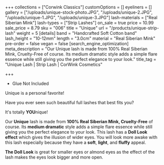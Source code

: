 +++
collections = ["Corwink Classics"]
customOptions = []
eyeliners = []
gallery = ["/uploads/unique-stock-photo.JPG", "/uploads/unique-2.JPG", "/uploads/unique-1.JPG", "/uploads/unique-3.JPG"]
lash-materials = ["Real Siberian Mink"]
lash-types = ["Strip Lashes"]
on_sale = true
price = 10.99
sale_price = 8.79
sku = "006"
title = "Unique"
url = "/products/unique-strip-lash"
weight = 5
[details]
band = "Handcrafted Soft Cotton band"
lash_height = "10-12mm"
length = "3.0cm"
material = "Real Siberian Mink"
pre-order = false
vegan = false
[search_engine_optimization]
meta_description = "Our Unique lash is made from 100% Real Siberian Mink, Cruelty-Free of course. Its medium dramatic style adds a simple flare essence while still giving you the perfect elegance to your look."
title_tag = "Unique Lash | Strip Lash | CorWink Cosmetics"

+++
* Glue Not Included

Unique is a personal favorite!

Have you ever seen such beautiful full lashes that best fits you?

It's totally **YOU**nique!

Our **Unique** lash is made from **100% Real Siberian Mink, Cruelty-Free** of course. Its **medium dramatic** style adds a simple flare essence while still giving you the perfect elegance to your look. This lash has a **Doll Look effect** which gives the illusion of wider eyes. You will look more awake with this lash especially because they have a **soft**, **light**, and **fluffy** appeal.

**The Doll Look** is great for smaller eyes or almond eyes as the effect of the lash makes the eyes look bigger and more open.
